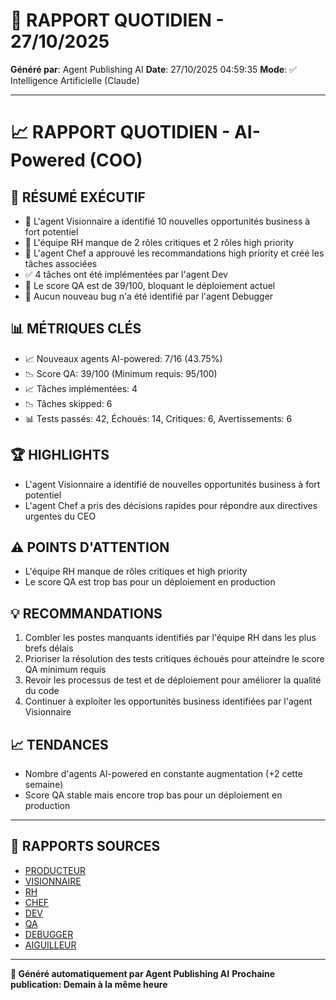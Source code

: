 # 📰 RAPPORT QUOTIDIEN - 27/10/2025

**Généré par**: Agent Publishing AI
**Date**: 27/10/2025 04:59:35
**Mode**: ✅ Intelligence Artificielle (Claude)

---

# 📈 RAPPORT QUOTIDIEN - AI-Powered (COO)

## 🎯 RÉSUMÉ EXÉCUTIF

- 🚀 L'agent Visionnaire a identifié 10 nouvelles opportunités business à fort potentiel
- 👔 L'équipe RH manque de 2 rôles critiques et 2 rôles high priority
- 🤖 L'agent Chef a approuvé les recommandations high priority et créé les tâches associées
- ✅ 4 tâches ont été implémentées par l'agent Dev
- 🔴 Le score QA est de 39/100, bloquant le déploiement actuel
- 🐛 Aucun nouveau bug n'a été identifié par l'agent Debugger

## 📊 MÉTRIQUES CLÉS

- 📈 Nouveaux agents AI-powered: 7/16 (43.75%)
- 📉 Score QA: 39/100 (Minimum requis: 95/100)
- 📈 Tâches implémentées: 4
- 📉 Tâches skipped: 6
- 📊 Tests passés: 42, Échoués: 14, Critiques: 6, Avertissements: 6

## 🏆 HIGHLIGHTS

- L'agent Visionnaire a identifié de nouvelles opportunités business à fort potentiel
- L'agent Chef a pris des décisions rapides pour répondre aux directives urgentes du CEO

## ⚠️ POINTS D'ATTENTION

- L'équipe RH manque de rôles critiques et high priority
- Le score QA est trop bas pour un déploiement en production

## 💡 RECOMMANDATIONS

1. Combler les postes manquants identifiés par l'équipe RH dans les plus brefs délais
2. Prioriser la résolution des tests critiques échoués pour atteindre le score QA minimum requis
3. Revoir les processus de test et de déploiement pour améliorer la qualité du code
4. Continuer à exploiter les opportunités business identifiées par l'agent Visionnaire

## 📈 TENDANCES

- Nombre d'agents AI-powered en constante augmentation (+2 cette semaine)
- Score QA stable mais encore trop bas pour un déploiement en production

---

## 📎 RAPPORTS SOURCES

- [PRODUCTEUR](RAPPORT-AGENT-PRODUCTEUR-AI.md)
- [VISIONNAIRE](RAPPORT-AGENT-VISIONNAIRE-AI.md)
- [RH](RAPPORT-AGENT-RH-AI.md)
- [CHEF](RAPPORT-AGENT-CHEF-AI.md)
- [DEV](RAPPORT-AGENT-DEV.md)
- [QA](RAPPORT-AGENT-QA.md)
- [DEBUGGER](RAPPORT-AGENT-DEBUGGER.md)
- [AIGUILLEUR](RAPPORT-AGENT-AIGUILLEUR-AI.md)

---

**🤖 Généré automatiquement par Agent Publishing AI**
**Prochaine publication: Demain à la même heure**

